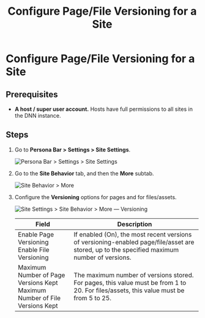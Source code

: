 ﻿---
uid: configure-page-file-versioning-for-site
locale: en
title: Configure Page/File Versioning for a Site
dnneditions: DNN Platform,Evoq Content,Evoq Engage
dnnversion: 09.02.00
related-topics: page-file-versioning
---

# Configure Page/File Versioning for a Site

## Prerequisites

*   **A host / super user account.** Hosts have full permissions to all sites in the DNN instance.

## Steps

1.  Go to **Persona Bar \> Settings \> Site Settings**.
    
    ![Persona Bar > Settings > Site Settings](/images/scr-pbar-host-Settings-E91.png)
    
2.  Go to the **Site Behavior** tab, and then the **More** subtab.
    
    ![Site Behavior > More](/images/scr-pbtabs-host-Settings-SiteSettings-SiteBehavior-More-E90.png)
    
3.  Configure the **Versioning** options for pages and for files/assets.
    
      
    
    ![Site Settings > Site Behavior > More — Versioning](/images/scr-SiteSettings-SiteBehavior-More-Versioning.png)
    
      
    
    |**Field**|**Description**|
    |---|---|
    |Enable Page Versioning<br />Enable File Versioning|If enabled (On), the most recent versions of versioning-enabled page/file/asset are stored, up to the specified maximum number of versions.|
    |Maximum Number of Page Versions Kept<br />Maximum Number of File Versions Kept|The maximum number of versions stored. For pages, this value must be from 1 to 20. For files/assets, this value must be from 5 to 25.|
